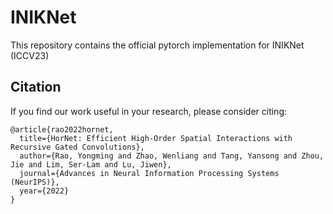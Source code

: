 # INIKNet
This repository contains the official pytorch implementation for INIKNet (ICCV23)

## Citation
If you find our work useful in your research, please consider citing:
```
@article{rao2022hornet,
  title={HorNet: Efficient High-Order Spatial Interactions with Recursive Gated Convolutions},
  author={Rao, Yongming and Zhao, Wenliang and Tang, Yansong and Zhou, Jie and Lim, Ser-Lam and Lu, Jiwen},
  journal={Advances in Neural Information Processing Systems (NeurIPS)},
  year={2022}
}
```

